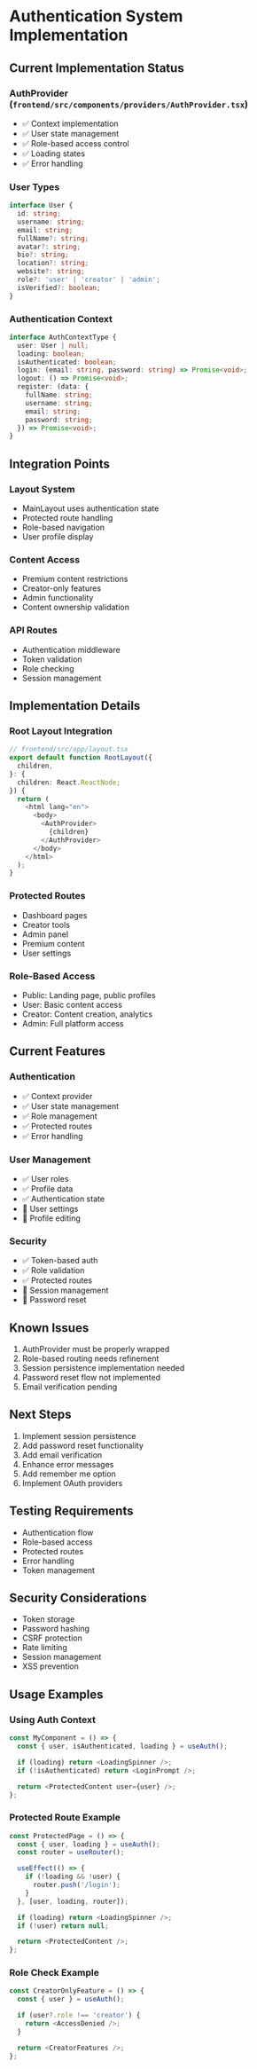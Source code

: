 # Authentication System Implementation

## Current Implementation Status

### AuthProvider (`frontend/src/components/providers/AuthProvider.tsx`)
- ✅ Context implementation
- ✅ User state management
- ✅ Role-based access control
- ✅ Loading states
- ✅ Error handling

### User Types
```typescript
interface User {
  id: string;
  username: string;
  email: string;
  fullName?: string;
  avatar?: string;
  bio?: string;
  location?: string;
  website?: string;
  role?: 'user' | 'creator' | 'admin';
  isVerified?: boolean;
}
```

### Authentication Context
```typescript
interface AuthContextType {
  user: User | null;
  loading: boolean;
  isAuthenticated: boolean;
  login: (email: string, password: string) => Promise<void>;
  logout: () => Promise<void>;
  register: (data: {
    fullName: string;
    username: string;
    email: string;
    password: string;
  }) => Promise<void>;
}
```

## Integration Points

### Layout System
- MainLayout uses authentication state
- Protected route handling
- Role-based navigation
- User profile display

### Content Access
- Premium content restrictions
- Creator-only features
- Admin functionality
- Content ownership validation

### API Routes
- Authentication middleware
- Token validation
- Role checking
- Session management

## Implementation Details

### Root Layout Integration
```typescript
// frontend/src/app/layout.tsx
export default function RootLayout({
  children,
}: {
  children: React.ReactNode;
}) {
  return (
    <html lang="en">
      <body>
        <AuthProvider>
          {children}
        </AuthProvider>
      </body>
    </html>
  );
}
```

### Protected Routes
- Dashboard pages
- Creator tools
- Admin panel
- Premium content
- User settings

### Role-Based Access
- Public: Landing page, public profiles
- User: Basic content access
- Creator: Content creation, analytics
- Admin: Full platform access

## Current Features

### Authentication
- ✅ Context provider
- ✅ User state management
- ✅ Role management
- ✅ Protected routes
- ✅ Error handling

### User Management
- ✅ User roles
- ✅ Profile data
- ✅ Authentication state
- 🚧 User settings
- 🚧 Profile editing

### Security
- ✅ Token-based auth
- ✅ Role validation
- ✅ Protected routes
- 🚧 Session management
- 🚧 Password reset

## Known Issues
1. AuthProvider must be properly wrapped
2. Role-based routing needs refinement
3. Session persistence implementation needed
4. Password reset flow not implemented
5. Email verification pending

## Next Steps
1. Implement session persistence
2. Add password reset functionality
3. Add email verification
4. Enhance error messages
5. Add remember me option
6. Implement OAuth providers

## Testing Requirements
- Authentication flow
- Role-based access
- Protected routes
- Error handling
- Token management

## Security Considerations
- Token storage
- Password hashing
- CSRF protection
- Rate limiting
- Session management
- XSS prevention

## Usage Examples

### Using Auth Context
```typescript
const MyComponent = () => {
  const { user, isAuthenticated, loading } = useAuth();

  if (loading) return <LoadingSpinner />;
  if (!isAuthenticated) return <LoginPrompt />;

  return <ProtectedContent user={user} />;
};
```

### Protected Route Example
```typescript
const ProtectedPage = () => {
  const { user, loading } = useAuth();
  const router = useRouter();

  useEffect(() => {
    if (!loading && !user) {
      router.push('/login');
    }
  }, [user, loading, router]);

  if (loading) return <LoadingSpinner />;
  if (!user) return null;

  return <ProtectedContent />;
};
```

### Role Check Example
```typescript
const CreatorOnlyFeature = () => {
  const { user } = useAuth();

  if (user?.role !== 'creator') {
    return <AccessDenied />;
  }

  return <CreatorFeatures />;
};
``` 